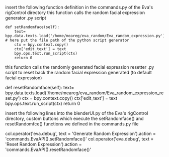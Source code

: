  insert the following function definition in the commands.py of the Eva's rigControl directory
 this function calls the random facial expression generator .py script

    def setRandomface(self):
        text= bpy.data.texts.load('/home/meareg/eva_random/Eva_random_expression.py') # here put the file path of the python script generator
        ctx = bpy.context.copy()
        ctx['edit_text'] = text
        bpy.ops.text.run_script(ctx)   
        return 0

 this function calls the randomly generated facial expression resetter .py script to reset back the random facial expression generated (to default facial expression)

 def resetRandomface(self):
        text= bpy.data.texts.load('/home/meareg/eva_random/Eva_random_expression_reset.py')
        ctx = bpy.context.copy()
        ctx['edit_text'] = text
        bpy.ops.text.run_script(ctx)
        return 0

 insert the following lines into the blenderUI.py of the Eva's rigControl directory, custom buttons which execute the setRandomface() and resetRandomfce() functions we defined in the commands.py file 

col.operator('eva.debug', text = 'Generate Random Expression').action =  'commands.EvaAPI().setRandomface()'
col.operator('eva.debug', text = 'Reset Random Expression').action =  'commands.EvaAPI().resetRandomface()'





